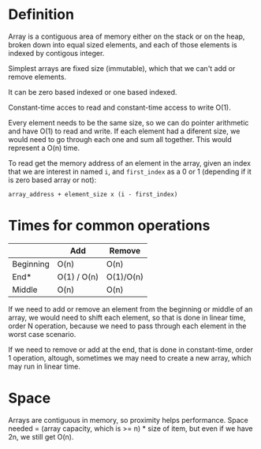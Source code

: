 # Definition

Array is a contiguous area of memory either on the stack or on the heap, broken down into equal sized elements, and each of those elements is indexed by contigous integer.

Simplest arrays are fixed size (immutable), which that we can't add or remove elements.

It can be zero based indexed or one based indexed.

Constant-time acces to read and constant-time access to write O(1).

Every element needs to be the same size, so we can do pointer arithmetic and have O(1) to read and write.
If each element had a diferent size, we would need to go through each one and sum all together. This would represent a O(n) time.

To read get the memory address of an element in the array, given an index that we are interest in named `i`, and `first_index` as a 0 or 1 (depending if it is zero based array or not):

`array_address + element_size x (i - first_index)`

# Times for common operations

|           |   Add   |   Remove  |
|-----------|---------|-----------|
| Beginning |   O(n)  |    O(n)   |
| End*       |   O(1) / O(n)  |    O(1)/O(n)   |
| Middle    |   O(n)  |    O(n)   |

If we need to add or remove an element from the beginning or middle of an array, we would need to shift each element, so that is done in linear time, order N operation, because we need to pass through each element in the worst case scenario.

If we need to remove or add at the end, that is done in constant-time, order 1 operation, altough, sometimes we may need to create a new array, which may run in linear time.

# Space

Arrays are contiguous in memory, so proximity helps performance. Space needed = (array capacity, which is >= n) * size of item, but even if we have 2n, we still get O(n).